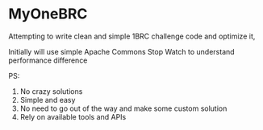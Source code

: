 # MyOneBRC
Attempting to write clean and simple 1BRC challenge code and optimize it, 

Initially will use simple Apache Commons Stop Watch to understand performance difference

PS: 
1. No crazy solutions
2. Simple and easy
3. No need to go out of the way and make some custom solution
4. Rely on available tools and APIs
